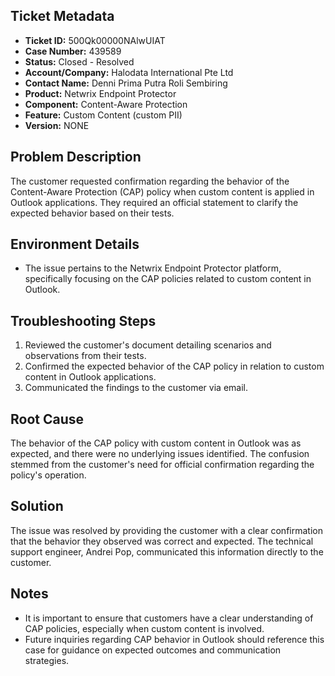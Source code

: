 ## Ticket Metadata
- **Ticket ID:** 500Qk00000NAlwUIAT
- **Case Number:** 439589
- **Status:** Closed - Resolved
- **Account/Company:** Halodata International Pte Ltd
- **Contact Name:** Denni Prima Putra Roli Sembiring
- **Product:** Netwrix Endpoint Protector
- **Component:** Content-Aware Protection
- **Feature:** Custom Content (custom PII)
- **Version:** NONE

## Problem Description
The customer requested confirmation regarding the behavior of the Content-Aware Protection (CAP) policy when custom content is applied in Outlook applications. They required an official statement to clarify the expected behavior based on their tests.

## Environment Details
- The issue pertains to the Netwrix Endpoint Protector platform, specifically focusing on the CAP policies related to custom content in Outlook.

## Troubleshooting Steps
1. Reviewed the customer's document detailing scenarios and observations from their tests.
2. Confirmed the expected behavior of the CAP policy in relation to custom content in Outlook applications.
3. Communicated the findings to the customer via email.

## Root Cause
The behavior of the CAP policy with custom content in Outlook was as expected, and there were no underlying issues identified. The confusion stemmed from the customer's need for official confirmation regarding the policy's operation.

## Solution
The issue was resolved by providing the customer with a clear confirmation that the behavior they observed was correct and expected. The technical support engineer, Andrei Pop, communicated this information directly to the customer.

## Notes
- It is important to ensure that customers have a clear understanding of CAP policies, especially when custom content is involved.
- Future inquiries regarding CAP behavior in Outlook should reference this case for guidance on expected outcomes and communication strategies.